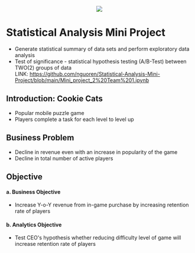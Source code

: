 <p align="center"><img src="https://i.imgur.com/njDaHn0.png"></p>

# Statistical Analysis Mini Project
- Generate statistical summary of data sets and perform exploratory data analysis
- Test of significance - statistical hypothesis testing (A/B-Test) between TWO(2) groups of data
<br>LINK: https://github.com/nguoren/Statistical-Analysis-Mini-Project/blob/main/Mini_project_2%20Team%201.ipynb

## Introduction: Cookie Cats
- Popular mobile puzzle game
- Players complete a task for each level to level up

## Business Problem
- Decline in revenue even with an increase in popularity of the game
- Decline in total number of active players

## Objective
#### a. Business Objective
- Increase Y-o-Y revenue from in-game purchase by increasing retention rate of players
#### b. Analytics Objective
- Test CEO's hypothesis whether reducing difficulty level of game will increase retention rate of players
